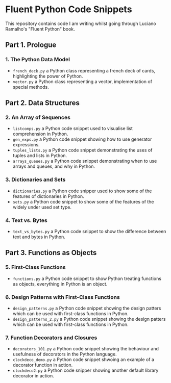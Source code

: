 # Fluent Python Code Snippets

This repository contains code I am writing whilst going through Luciano Ramalho's "Fluent Python" book.

## Part 1. Prologue

### 1. The Python Data Model

- `french_deck.py` a Python class representing a french deck of cards, highlighting the power of Python.
- `vector.py` a Python class representing a vector, implementation of special methods.

## Part 2. Data Structures

### 2. An Array of Sequences

- `listcomps.py` a Python code snippet used to visualise list comprehension in Python.
- `gen_exps.py` a Python code snippet showing how to use generator expressions.
- `tuples_lists.py` a Python code snippet demonstrating the uses of tuples and lists in Python.
- `arrays_queues.py` a Python code snippet demonstrating when to use arrays and queues, and why in Python.

### 3. Dictionaries and Sets

- `dictionaries.py` a Python code snipper used to show some of the features of dictionaries in Python.
- `sets.py` a Python code snippet to show some of the features of the widely under used set type.

### 4. Text vs. Bytes

- `text_vs_bytes.py` a Python code snippet to show the difference between text and bytes in Python.

## Part 3. Functions as Objects

### 5. First-Class Functions

- `functions.py` a Python code snippet to show Python treating functions as objects, everything in Python is an object.

### 6. Design Patterns with First-Class Functions

- `design_patterns.py` a Python code snippet showing the design patters which can be used with first-class functions in Python.
- `design_patterns_2.py` a Python code snippet showing the design patters which can be used with first-class functions in Python.

### 7. Function Decorators and Closures

- `decorators_101.py` a Python code snippet showing the behaviour and usefulness of decorators in the Python language.
- `clockdeco_demo.py` a Python code snippet shwoing an example of a decorator function in action.
- `clockdeco2.py` a Python code snipper showing another default library decorator in action.
